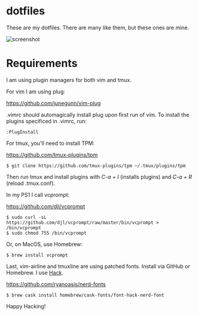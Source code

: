 # dotfiles
These are my dotfiles. There are many like them, but these ones are mine.

![screenshot](https://objects-us-east-1.dream.io/joseph/screenshots/dotfiles.screenshot.png "Screenshot")

# Requirements

I am using plugin managers for both vim and tmux.

For vim I am using plug:

https://github.com/junegunn/vim-plug

.vimrc should automagically install plug upon first run of vim. To install the plugins specificed in .vimrc, run:

```
:PlugInstall
```

For tmux, you'll need to install TPM:

https://github.com/tmux-plugins/tpm

```
$ git clone https://github.com/tmux-plugins/tpm ~/.tmux/plugins/tpm
```

Then run tmux and install plugins with *C-a + I* (installs plugins) and *C-a + R* (reload .tmux.conf).

In my PS1 I call vcprompt:

https://github.com/djl/vcprompt

```
$ sudo curl -sL https://github.com/djl/vcprompt/raw/master/bin/vcprompt > /bin/vcprompt
$ sudo chmod 755 /bin/vcprompt
```

Or, on MacOS, use Homebrew:

```
$ brew install vcprompt
```

Last, vim-airline and tmuxline are using patched fonts. Install via GitHub or Homebrew.  I use [Hack](https://github.com/ryanoasis/nerd-fonts/tree/master/patched-fonts/Hack).


https://github.com/ryanoasis/nerd-fonts


```
$ brew cask install homebrew/cask-fonts/font-hack-nerd-font
```

Happy Hacking!
